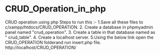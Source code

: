 # CRUD_Operation_in_php
CRUD operation using php
Steps to run this :-
1.Save all these files to c/xampp/htdocs/CRUD_OPERATION.
2. Create a database in phpmyadmin panel named "crud_operation".
3. Create a table in that database named as " crud_table".
4. Create a localhost server.
5.Using the below link open the CRUD_OPERATION folderand run insert.php file.
http://localhost/CRUD_OPERATION/

